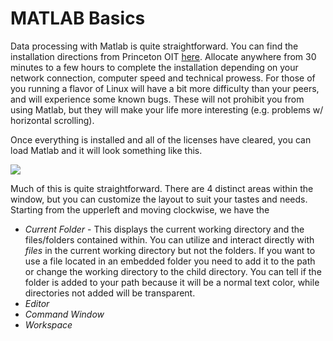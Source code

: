 # MATLAB Basics
Data processing with Matlab is quite straightforward. You can find the installation directions from Princeton OIT [here](https://www.princeton.edu/software/licenses/software/matlab/). Allocate anywhere from 30 minutes to a few hours to complete the installation depending on your network connection, computer speed and technical prowess. For those of you running a flavor of Linux will have a bit more difficulty than your peers, and will experience some known bugs. These will not prohibit you from using Matlab, but they will make your life more interesting (e.g. problems w/ horizontal scrolling).  

Once everything is installed and all of the licenses have cleared, you can load Matlab and it will look something like this.  

![](https://github.com/mkfu/MAE224/blob/master/images/MATLAB_empty.PNG)

Much of this is quite straightforward. There are 4 distinct areas within the window, but you can customize the layout to suit your tastes and needs. Starting from the upperleft and moving clockwise, we have the

* _Current Folder_ - This displays the current working directory and the files/folders contained within. You can utilize and interact directly with *files* in the current working directory but not the folders. If you want to use a file located in an embedded folder you need to add it to the path or change the working directory to the child directory. You can tell if the folder is added to your path because it will be a normal text color, while directories not added will be transparent.
* _Editor_ 
* _Command Window_
* _Workspace_